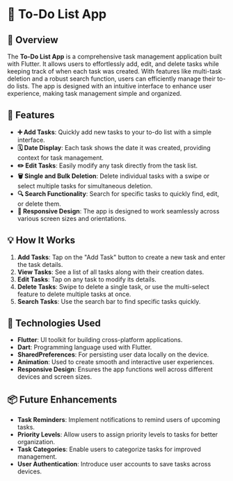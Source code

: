 # 📝 To-Do List App

## 📖 Overview

The **To-Do List App** is a comprehensive task management application built with Flutter. It allows users to effortlessly add, edit, and delete tasks while keeping track of when each task was created. With features like multi-task deletion and a robust search function, users can efficiently manage their to-do lists. The app is designed with an intuitive interface to enhance user experience, making task management simple and organized.

## 🚀 Features

- **➕ Add Tasks**: Quickly add new tasks to your to-do list with a simple interface.
- **🗓️ Date Display**: Each task shows the date it was created, providing context for task management.
- **✏️ Edit Tasks**: Easily modify any task directly from the task list.
- **🗑️ Single and Bulk Deletion**: Delete individual tasks with a swipe or select multiple tasks for simultaneous deletion.
- **🔍 Search Functionality**: Search for specific tasks to quickly find, edit, or delete them.
- **📱 Responsive Design**: The app is designed to work seamlessly across various screen sizes and orientations.

## 💡 How It Works

1. **Add Tasks**: Tap on the "Add Task" button to create a new task and enter the task details.
2. **View Tasks**: See a list of all tasks along with their creation dates.
3. **Edit Tasks**: Tap on any task to modify its details.
4. **Delete Tasks**: Swipe to delete a single task, or use the multi-select feature to delete multiple tasks at once.
5. **Search Tasks**: Use the search bar to find specific tasks quickly.

## 🔧 Technologies Used

- **Flutter**: UI toolkit for building cross-platform applications.
- **Dart**: Programming language used with Flutter.
- **SharedPreferences**: For persisting user data locally on the device.
- **Animation**: Used to create smooth and interactive user experiences.
- **Responsive Design**: Ensures the app functions well across different devices and screen sizes.

## 📦 Future Enhancements

- **Task Reminders**: Implement notifications to remind users of upcoming tasks.
- **Priority Levels**: Allow users to assign priority levels to tasks for better organization.
- **Task Categories**: Enable users to categorize tasks for improved management.
- **User Authentication**: Introduce user accounts to save tasks across devices.
